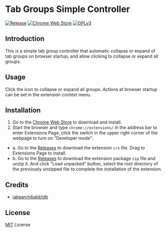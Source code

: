 # Tab Groups Simple Controller

[![Release](https://img.shields.io/github/v/release/LightAPIs/tab-groups-simple-controller.svg?color=orange)](https://github.com/LightAPIs/tab-groups-simple-controller/releases/latest) [![Chrome Web Store](https://img.shields.io/chrome-web-store/v/mjialhppamjollamccganlonpgpchjib.svg?maxAge=86400)](https://chrome.google.com/webstore/detail/mjialhppamjollamccganlonpgpchjib) [![GPLv3](https://img.shields.io/github/license/LightAPIs/tab-groups-simple-controller.svg)](/LICENSE)

## Introduction

This is a simple tab group controller that automatic collapse or expand of tab groups on browser startup, and allow clicking to collapse or expand all groups.

## Usage

Click the icon to collapse or expand all groups. Actions at browser startup can be set in the extension context menu.

## Installation

1. Go to the [Chrome Web Store](https://chrome.google.com/webstore/detail/mjialhppamjollamccganlonpgpchjib) to download and install.
2. Start the browser and type `chrome://extensions/` in the address bar to enter Extensions Page, click the switch in the upper right corner of the webpage to turn on "Developer mode":
  - a. Go to the [Releases](https://github.com/LightAPIs/tab-groups-simple-controller/releases/latest) to download the extension `crx` file. Drag to Extensions Page to install.
  - b. Go to the [Releases](https://github.com/LightAPIs/tab-groups-simple-controller/releases/latest) to download the extension package `zip` file and unzip it. And click "Load unpacked" button, select the root directory of the previously unzipped file to complete the installation of the extension.

## Credits

- [jakearchibald/idb](https://github.com/jakearchibald/idb)

## License

[MIT](/LICENSE) License
